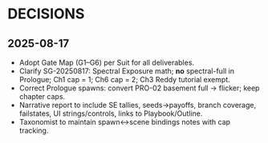 # DECISIONS
## 2025-08-17
- Adopt Gate Map (G1–G6) per Suit for all deliverables.
- Clarify SG-20250817: Spectral Exposure math; **no** spectral-full in Prologue; Ch1 cap = 1; Ch6 cap = 2; Ch3 Reddy tutorial exempt.
- Correct Prologue spawns: convert PRO-02 basement full → flicker; keep chapter caps.
- Narrative report to include SE tallies, seeds→payoffs, branch coverage, failstates, UI strings/controls, links to Playbook/Outline.
- Taxonomist to maintain spawn↔scene bindings notes with cap tracking.
